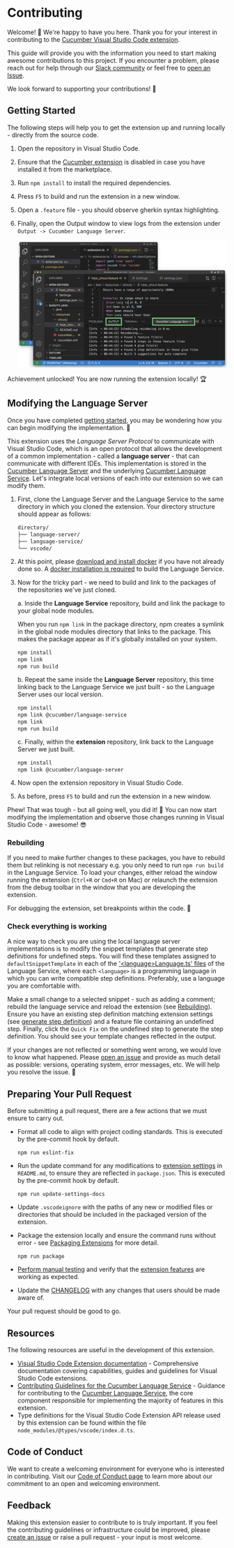 # Contributing

Welcome! 👋 We're happy to have you here. Thank you for your interest in contributing to the [Cucumber Visual Studio Code extension](https://marketplace.visualstudio.com/items?itemName=CucumberOpen.cucumber-official).

This guide will provide you with the information you need to start making awesome contributions to this project. If you encounter a problem, please reach out for help through our [Slack community](https://cucumber.io/community#slack) or feel free to [open an Issue](https://github.com/cucumber/vscode/issues).

We look forward to supporting your contributions! 💖

## Getting Started

The following steps will help you to get the extension up and running locally - directly from the source code.

1. Open the repository in Visual Studio Code.
2. Ensure that the [Cucumber extension](https://marketplace.visualstudio.com/items?itemName=CucumberOpen.cucumber-official) is disabled in case you have installed it from the marketplace.
3. Run `npm install` to install the required dependencies.
4. Press `F5` to build and run the extension in a new window.
5. Open a `.feature` file - you should observe gherkin syntax highlighting.
6. Finally, open the Output window to view logs from the extension under `Output -> Cucumber Language Server`.

    ![Visual Studio Code Output](https://raw.githubusercontent.com/cucumber/vscode/main/images/vscode-output.png)

Achievement unlocked! You are now running the extension locally! 🏆

## Modifying the Language Server

Once you have completed [getting started](#getting-started), you may be wondering how you can begin modifying the implementation. 🤔

This extension uses the _Language Server Protocol_ to communicate with Visual Studio Code, which is an open protocol that allows the development of a common implementation - called a __language server__ - that can communicate with different IDEs. This implementation is stored in the [Cucumber Language Server](https://github.com/cucumber/language-server) and the underlying [Cucumber Language Service](https://github.com/cucumber/language-service). Let's integrate local versions of each into our extension so we can modify them.

1. First, clone the Language Server and the Language Service to the same directory in which you cloned the extension. Your directory structure should appear as follows:

    ```console
    directory/
    ├── language-server/
    ├── language-service/
    └── vscode/
    ```

2. At this point, please [download and install docker](https://www.docker.com/products/docker-desktop/) if you have not already done so. A [docker installation is required](https://github.com/cucumber/language-service/blob/main/CONTRIBUTING.md#prerequisites) to build the Language Service.
3. Now for the tricky part - we need to build and link to the packages of the repositories we've just cloned.

    a. Inside the __Language Service__ repository, build and link the package to your global node modules.

    When you run `npm link` in the package directory, npm creates a symlink in the global node modules directory that links to the package. This makes the package appear as if it's globally installed on your system.

    ```console
    npm install
    npm link
    npm run build
    ```

    b. Repeat the same inside the __Language Server__ repository, this time linking back to the Language Service we just built - so the Language Server uses our local version.

    ```console
    npm install
    npm link @cucumber/language-service
    npm link
    npm run build
    ```

    c. Finally, within the __extension__ repository, link back to the Language Server we just built.

    ```console
    npm install
    npm link @cucumber/language-server
    ```

4. Now open the extension repository in Visual Studio Code.
5. As before, press `F5` to build and run the extension in a new window.

Phew! That was tough - but all going well, you did it! 🙌 You can now start modifying the implementation and observe those changes running in Visual Studio Code - awesome! 😎

### Rebuilding

If you need to make further changes to these packages, you have to rebuild them but relinking is not necessary e.g. you only need to run `npm run build` in the Language Service. To load your changes, either reload the window running the extension (`Ctrl+R` or `Cmd+R` on Mac) or relaunch the extension from the debug toolbar in the window that you are developing the extension.

For debugging the extension, set breakpoints within the code. 🐞

### Check everything is working

A nice way to check you are using the local language server implementations is to modify the snippet templates that generate step definitions for undefined steps. You will find these templates assigned to `defaultSnippetTemplate` in each of the ['\<language>Language.ts' files](https://github.com/cucumber/language-service/tree/main/src/language) of the Language Service, where each `<language>` is a programming language in which you can write compatible step definitions. Preferably, use a language you are comfortable with.

Make a small change to a selected snippet - such as adding a comment; rebuild the language service and reload the extension (see [Rebuilding](#rebuilding)). Ensure you have an existing step definition matching extension settings (see [generate step definition](README.md#generate-step-definition)) and a feature file containing an undefined step. Finally, click the `Quick Fix` on the undefined step to generate the step definition. You should see your template changes reflected in the output.

If your changes are not reflected or something went wrong, we would love to know what happened. Please [open an issue](https://github.com/cucumber/vscode/issues) and provide as much detail as possible: versions, operating system, error messages, etc. We will help you resolve the issue. 🤝

## Preparing Your Pull Request

Before submitting a pull request, there are a few actions that we must ensure to carry out.

- Format all code to align with project coding standards. This is executed by the pre-commit hook by default.

    ```console
    npm run eslint-fix
    ```

- Run the update command for any modifications to [extension settings](README.md#extension-settings) in `README.md`, to ensure they are reflected in `package.json`. This is executed by the pre-commit hook by default.

    ```console
    npm run update-settings-docs
    ```

- Update `.vscodeignore` with the paths of any new or modified files or directories that should be included in the packaged version of the extension.

- Package the extension locally and ensure the command runs without error - see [Packaging Extensions](https://code.visualstudio.com/api/working-with-extensions/publishing-extension#packaging-extensions) for more detail.

    ```console
    npm run package
    ```

- [Perform manual testing](RELEASING.md#perform-manual-testing) and verify that the [extension features](README.md#features) are working as expected.

- Update the [CHANGELOG](CHANGELOG.md) with any changes that users should be made aware of.

Your pull request should be good to go.

## Resources

The following resources are useful in the development of this extension.

- [Visual Studio Code Extension documentation](https://code.visualstudio.com/api) - Comprehensive documentation covering capabilities, guides and guidelines for Visual Studio Code extensions.
- [Contributing Guidelines for the Cucumber Language Service](https://github.com/cucumber/language-service/blob/main/CONTRIBUTING.md) - Guidance for contributing to the [Cucumber Language Service](https://github.com/cucumber/language-service), the core component responsible for implementing the majority of features in this extension.
- Type definitions for the Visual Studio Code Extension API release used by this extension can be found within the file `node_modules/@types/vscode/index.d.ts`.

## Code of Conduct

We want to create a welcoming environment for everyone who is interested in contributing. Visit our [Code of Conduct page](https://github.com/cucumber/common/blob/main/CODE_OF_CONDUCT.md) to learn more about our commitment to an open and welcoming environment.

## Feedback

Making this extension easier to contribute to is truly important. If you feel the contributing guidelines or infrastructure could be improved, please [create an issue](https://github.com/cucumber/vscode/issues) or raise a pull request - your input is most welcome.
